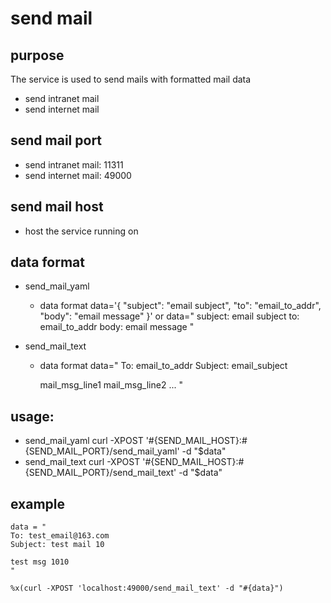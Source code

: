 
# send mail








## purpose

The service is used to send mails with formatted mail data
- send intranet mail
- send internet mail

## send mail port
- send intranet mail: 11311
- send internet mail: 49000

## send mail host
- host the service running on

## data format
- send_mail_yaml
  - data format
      data='{
      "subject": "email subject",
      "to": "email_to_addr",
      "body": "email message"
      }'
    or
      data="
      subject: email subject
      to: email_to_addr
      body: email message
      "

- send_mail_text
  - data format
      data="
      To: email_to_addr
      Subject: email_subject

      mail_msg_line1
      mail_msg_line2
      ...
      "

## usage:
- send_mail_yaml
    curl -XPOST '#{SEND_MAIL_HOST}:#{SEND_MAIL_PORT}/send_mail_yaml' -d "$data"
- send_mail_text
    curl -XPOST '#{SEND_MAIL_HOST}:#{SEND_MAIL_PORT}/send_mail_text' -d "$data"

## example

	data = "
	To: test_email@163.com
	Subject: test mail 10
 
	test msg 1010
	"

	%x(curl -XPOST 'localhost:49000/send_mail_text' -d "#{data}")
